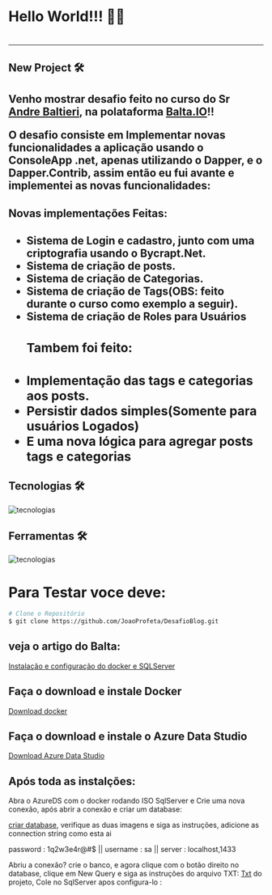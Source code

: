<h1>  Hello World!!! 🫡🫡  <h1/>
<hr/>
<h2> New Project 🛠️ <h2/>
<p> Venho mostrar desafio feito no curso do Sr <a href="https://github.com/andrebaltieri">Andre Baltieri<a/>, na polataforma <a href="https://balta.io/">Balta.IO</a>!!</p>
<p> O desafio consiste em Implementar novas funcionalidades a aplicação usando o ConsoleApp .net, apenas utilizando o Dapper, e o Dapper.Contrib, assim então eu fui avante e implementei as novas funcionalidades:</p>
<h2>Novas implementações Feitas: <h2/>
<ul>
  <li>Sistema de Login e cadastro, junto com uma criptografia usando o Bycrapt.Net.</li>
  <li>Sistema de criação de posts.</li>
  <li>Sistema de criação de Categorias.</li>
  <li>Sistema de criação de Tags(OBS: feito durante o curso como exemplo a seguir).</li>
  <li>Sistema de criação de Roles para Usuários</li>
  <h3>Tambem foi feito:<h3/>
  <li>Implementação das tags e categorias aos posts.</li>
  <li>Persistir dados simples(Somente para usuários Logados)</li>
  <li>E uma nova lógica para agregar posts tags e categorias</li>
</ul>
<h2>Tecnologias 🛠️ </h2>
    <img align="center" alt="tecnologias" src="https://skillicons.dev/icons?i=dotnet,cs,">
<h2>Ferramentas 🛠️ </h2>
    <img align="center" alt="tecnologias" src="https://skillicons.dev/icons?i=vscode,azure,docker,powershell">
<h1>Para Testar voce deve: </h1>
    
```bash
# Clone o Repositório
$ git clone https://github.com/JoaoProfeta/DesafioBlog.git

```
<h2> veja o artigo do Balta: </h2>
<a href="https://blog.balta.io/sql-server-docker/">Instalação e configuração do docker e SQLServer</a>
<h2>Faça o download e instale Docker </h2>
<a href="https://www.docker.com/">Download docker</a>

<h2> Faça o download e instale o Azure Data Studio </h2>
<a href="https://learn.microsoft.com/pt-br/azure-data-studio/download-azure-data-studio?tabs=win-install%2Cwin-user-install%2Credhat-install%2Cwindows-uninstall%2Credhat-uninstall">Download Azure Data Studio<a/>


<h2>Após toda as instalções: </h2>
<p>Abra o AzureDS com o docker rodando ISO SqlServer e Crie uma nova conexão, após abrir a conexão e criar um database: </p>
<p> <a href="https://github.com/JoaoProfeta/DesafioBlog/tree/master/assets">criar database</a>, verifique as duas imagens e siga as instruções, adicione as connection string como esta ai</p>
<p>password : 1q2w3e4r@#$ || username : sa || server : localhost,1433</p>

<p>Abriu a conexão? crie o banco, e agora clique com o botão direito no database, clique em New Query e siga as instruções do arquivo TXT: 
<a href="https://github.com/JoaoProfeta/DesafioBlog/blob/master/assets/blog.sql.txt">Txt</a> do projeto, Cole no SqlServer apos configura-lo : </p>



